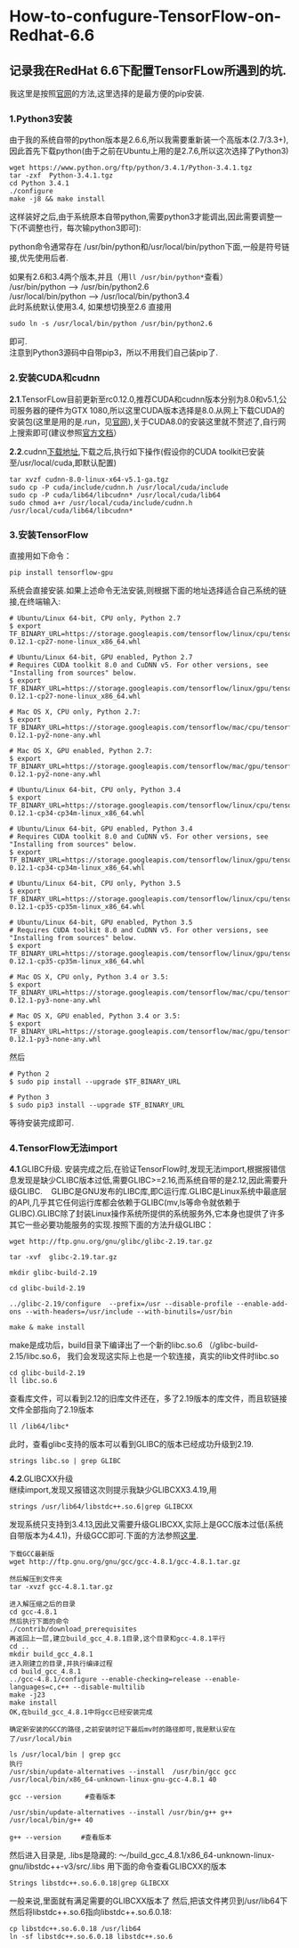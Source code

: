# How-to-confugure-TensorFlow-on-Redhat-6.6
## 记录我在RedHat 6.6下配置TensorFLow所遇到的坑.

我这里是按照[官网](https://www.tensorflow.org/get_started/os_setup)的方法,这里选择的是最方便的pip安装.
### 1.Python3安装  
由于我的系统自带的python版本是2.6.6,所以我需要重新装一个高版本(2.7/3.3+),因此首先下载python(由于之前在Ubuntu上用的是2.7.6,所以这次选择了Python3)
```
wget https://www.python.org/ftp/python/3.4.1/Python-3.4.1.tgz
tar -zxf  Python-3.4.1.tgz
cd Python 3.4.1
./configure
make -j8 && make install
```
这样装好之后,由于系统原本自带python,需要python3才能调出,因此需要调整一下(不调整也行，每次输python3即可):

python命令通常存在
/usr/bin/python和/usr/local/bin/python下面,一般是符号链接,优先使用后者.

如果有2.6和3.4两个版本,并且（用`ll /usr/bin/python*`查看）  
/usr/bin/python --> /usr/bin/python2.6  
/usr/local/bin/python --> /usr/local/bin/python3.4  
此时系统默认使用3.4, 如果想切换至2.6
直接用 
```
sudo ln -s /usr/local/bin/python /usr/bin/python2.6
```
即可.  
注意到Python3源码中自带pip3，所以不用我们自己装pip了.  

### 2.安装CUDA和cudnn
**2.1**.TensorFLow目前更新至rc0.12.0,推荐CUDA和cudnn版本分别为8.0和v5.1,公司服务器的硬件为GTX 1080,所以这里CUDA版本选择是8.0.从网上下载CUDA的安装包(这里是用的是.run，见[官网](https://developer.nvidia.com/cuda-downloads)),关于CUDA8.0的安装这里就不赘述了,自行网上搜索即可(建议参照[官方文档](http://docs.nvidia.com/cuda/cuda-installation-guide-linux/index.html#axzz4YcvVyZKO)）

**2.2**.cudnn[下载地址](https://developer.nvidia.com/cudnn),下载之后,执行如下操作(假设你的CUDA toolkit已安装至/usr/local/cuda,即默认配置)
```
tar xvzf cudnn-8.0-linux-x64-v5.1-ga.tgz
sudo cp -P cuda/include/cudnn.h /usr/local/cuda/include
sudo cp -P cuda/lib64/libcudnn* /usr/local/cuda/lib64
sudo chmod a+r /usr/local/cuda/include/cudnn.h /usr/local/cuda/lib64/libcudnn*
```
### 3.安装TensorFlow
直接用如下命令：
```
pip install tensorflow-gpu
```
系统会直接安装.如果上述命令无法安装,则根据下面的地址选择适合自己系统的链接,在终端输入:
```
# Ubuntu/Linux 64-bit, CPU only, Python 2.7
$ export TF_BINARY_URL=https://storage.googleapis.com/tensorflow/linux/cpu/tensorflow-0.12.1-cp27-none-linux_x86_64.whl

# Ubuntu/Linux 64-bit, GPU enabled, Python 2.7
# Requires CUDA toolkit 8.0 and CuDNN v5. For other versions, see "Installing from sources" below.
$ export TF_BINARY_URL=https://storage.googleapis.com/tensorflow/linux/gpu/tensorflow_gpu-0.12.1-cp27-none-linux_x86_64.whl

# Mac OS X, CPU only, Python 2.7:
$ export TF_BINARY_URL=https://storage.googleapis.com/tensorflow/mac/cpu/tensorflow-0.12.1-py2-none-any.whl

# Mac OS X, GPU enabled, Python 2.7:
$ export TF_BINARY_URL=https://storage.googleapis.com/tensorflow/mac/gpu/tensorflow_gpu-0.12.1-py2-none-any.whl

# Ubuntu/Linux 64-bit, CPU only, Python 3.4
$ export TF_BINARY_URL=https://storage.googleapis.com/tensorflow/linux/cpu/tensorflow-0.12.1-cp34-cp34m-linux_x86_64.whl

# Ubuntu/Linux 64-bit, GPU enabled, Python 3.4
# Requires CUDA toolkit 8.0 and CuDNN v5. For other versions, see "Installing from sources" below.
$ export TF_BINARY_URL=https://storage.googleapis.com/tensorflow/linux/gpu/tensorflow_gpu-0.12.1-cp34-cp34m-linux_x86_64.whl

# Ubuntu/Linux 64-bit, CPU only, Python 3.5
$ export TF_BINARY_URL=https://storage.googleapis.com/tensorflow/linux/cpu/tensorflow-0.12.1-cp35-cp35m-linux_x86_64.whl

# Ubuntu/Linux 64-bit, GPU enabled, Python 3.5
# Requires CUDA toolkit 8.0 and CuDNN v5. For other versions, see "Installing from sources" below.
$ export TF_BINARY_URL=https://storage.googleapis.com/tensorflow/linux/gpu/tensorflow_gpu-0.12.1-cp35-cp35m-linux_x86_64.whl

# Mac OS X, CPU only, Python 3.4 or 3.5:
$ export TF_BINARY_URL=https://storage.googleapis.com/tensorflow/mac/cpu/tensorflow-0.12.1-py3-none-any.whl

# Mac OS X, GPU enabled, Python 3.4 or 3.5:
$ export TF_BINARY_URL=https://storage.googleapis.com/tensorflow/mac/gpu/tensorflow_gpu-0.12.1-py3-none-any.whl
```
然后
```
# Python 2
$ sudo pip install --upgrade $TF_BINARY_URL

# Python 3
$ sudo pip3 install --upgrade $TF_BINARY_URL
```
等待安装完成即可.

### 4.TensorFlow无法import
**4.1**.GLIBC升级. 
安装完成之后,在验证TensorFlow时,发现无法import,根据报错信息发现是缺少CLIBC版本过低,需要GLIBC>=2.16,而系统自带的是2.12,因此需要升级GLIBC.   
GLIBC是GNU发布的LIBC库,即C运行库.GLIBC是Linux系统中最底层的API,几乎其它任何运行库都会依赖于GLIBC(mv,ls等命令就依赖于GLIBC).GLIBC除了封装Linux操作系统所提供的系统服务外,它本身也提供了许多其它一些必要功能服务的实现.按照下面的方法升级GLIBC：
```
wget http://ftp.gnu.org/gnu/glibc/glibc-2.19.tar.gz

tar -xvf  glibc-2.19.tar.gz

mkdir glibc-build-2.19

cd glibc-build-2.19

../glibc-2.19/configure  --prefix=/usr --disable-profile --enable-add-ons --with-headers=/usr/include --with-binutils=/usr/bin

make & make install  
```
make是成功后，build目录下编译出了一个新的libc.so.6 （/glibc-build-2.15/libc.so.6， 我们会发现这实际上也是一个软连接，真实的lib文件时libc.so  
```
cd glibc-build-2.19 
ll libc.so.6
```
查看库文件，可以看到2.12的旧库文件还在，多了2.19版本的库文件，而且软链接文件全部指向了2.19版本
```
ll /lib64/libc*
```
此时，查看glibc支持的版本可以看到GLIBC的版本已经成功升级到2.19.
```
strings libc.so | grep GLIBC
```

**4.2**.GLIBCXX升级  
继续import,发现又报错这次则提示我缺少GLIBCXX3.4.19,用
```
strings /usr/lib64/libstdc++.so.6|grep GLIBCXX
```
发现系统只支持到3.4.13,因此又需要升级GLIBCXX,实际上是GCC版本过低(系统自带版本为4.4.1)，升级GCC即可.下面的方法参照[这里](https://github.com/qiwsir/ITArticles/blob/master/Linux/upgrade_gcc_on_Centos.md). 
```
下载GCC最新版
wget http://ftp.gnu.org/gnu/gcc/gcc-4.8.1/gcc-4.8.1.tar.gz

然后解压到文件夹
tar -xvzf gcc-4.8.1.tar.gz

进入解压缩之后的目录
cd gcc-4.8.1
然后执行下面的命令
./contrib/download_prerequisites
再返回上一层,建立build_gcc_4.8.1目录,这个目录和gcc-4.8.1平行
cd ..
mkdir build_gcc_4.8.1
进入刚建立的目录,并执行编译过程
cd build_gcc_4.8.1
../gcc-4.8.1/configure --enable-checking=release --enable-languages=c,c++ --disable-multilib  
make -j23
make install
OK,在build_gcc_4.8.1中将gcc已经安装完成

确定新安装的GCC的路径,之前安装时记下最后mv时的路径即可,我是默认安在了/usr/local/bin

ls /usr/local/bin | grep gcc
执行
/usr/sbin/update-alternatives --install  /usr/bin/gcc gcc /usr/local/bin/x86_64-unknown-linux-gnu-gcc-4.8.1 40

gcc --version      #查看版本

/usr/sbin/update-alternatives --install /usr/bin/g++ g++ /usr/local/bin/g++ 40

g++ --version     #查看版本
```
然后进入目录是,  .libs是隐藏的:
～/build_gcc_4.8.1/x86_64-unknown-linux-gnu/libstdc++-v3/src/.libs
用下面的命令查看GLIBCXX的版本
```
Strings libstdc++.so.6.0.18|grep GLIBCXX
```
一般来说,里面就有满足需要的GLIBCXX版本了
然后,把该文件拷贝到/usr/lib64下
然后将libstdc++.so.6指向libstdc++.so.6.0.18:
```
cp libstdc++.so.6.0.18 /usr/lib64 
ln -sf libstdc++.so.6.0.18 libstdc++.so.6
```
